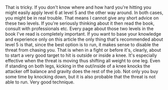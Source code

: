 That is tricky. If you don't know where and how hard you're hitting you might easily apply level 6 at level 5 and the other way around. In both cases, you might be in real trouble. That means I cannot give any short advice on these two levels. If you're seriously thinking about it then read the book, consult with professionals etc. Every page about those two levels in the book I've read is completely important. If you want to base your knowledge and experience only on this article the only thing that's recommended about level 5 is that, since the best option is to run, it makes sense to disable the threat from chasing you. That is when in a fight or before it's, clearly, about to start a very good target to hit is outside or inside a knee. It's especially effective when the threat is moving thus shifting all weight to one leg. Even if standing on both legs, kicking in the out/inside of a knee knocks the attacker off balance and gravity does the rest of the job. Not only you buy some time by knocking down, but it is also probable that the threat is not able to run. Very good technique.
